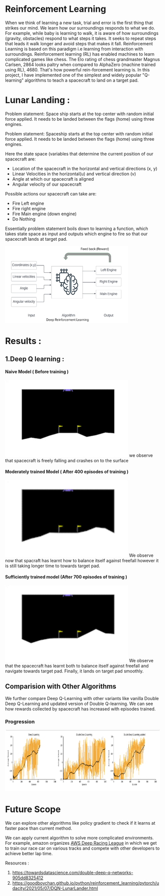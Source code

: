 # Reinforcement Learning 

When we think of learning a new task, trial and error is the first thing that strikes our mind. We learn how our surroundings responds to what we do. For example, while baby is learning to walk, it is aware of how surroundings (gravity, obstacles) respond to what steps it takes. It seeks to repeat steps that leads it walk longer and avoid steps that makes it fall. Reinforcement Learning is based on this paradigm i.e learning from interaction with surroundings.
Reinforcement learning (RL) has enabled machines to learn complicated games like chess. The Elo rating of chess grandmaster Magnus Carlsen, 2864 looks paltry when compared to AlphaZero (machine trained using RL), 4680. That's how powerful rein-forcement learning is.
In this project, I have implemented one of the simplest and widely popular "Q-learning" algorithms to teach a spacecraft to land on a target pad.


# Lunar Landing : 

Problem statement: Space ship starts at the top center with random initial force applied. It needs to be landed between the flags (home) using three engines.

Problem statement: Spaceship starts at the top center with random initial force applied. It needs to be landed between the flags (home) using three engines.

Here the state space (variables that determine the current position of our spacecraft are: 
- Location of the spacecraft in the horizontal and vertical directions (x, y) 
- Linear Velocities in the horizontal(u) and vertical direction (v)
- Angle at which our spacecraft is aligned 
- Angular velocity of our spacecraft 

Possible actions our spacecraft can take are: 
- Fire Left engine 
- Fire right engine 
- Fire Main engine (down engine)
- Do Nothing 

Essentially problem statement boils down to learning a function, which takes state space as input and outputs which engine to fire so that our spacecraft lands at target pad.



<img src="/images/RL diagram.png" width="400" height="250"/>

# Results : 


## 1.Deep Q learning : 

#### Naive Model ( Before training )
<img src="/images/naive.gif" width="400" height="250"/>
we observe that spacecraft is freely falling and crashes on to the surface 

#### Moderately trained Model ( After 400 episodes of training )
<img src="/images/intermediate.gif" width="400" height="250"/>
We observe now that spacraft has learnt how to balance itself against freefall however it is still taking longer time to towards target pad.



#### Sufficiently trained model (After 700 episodes of training )
<img src="/images/trained_dqn.gif" width="400" height="250"/>
We observe that the spacecraft has learnt both to balance itself against freefall and navigate towards target pad. Finally, it lands on target pad smoothly.



## Comparision with Other Algorithms 
We further compare Deep Q-Learning with other variants like vanilla Double Deep Q-Learning and updated version of Double Q-learning. We can see how rewards collected by spacecraft has increased with episodes trained.

### Progression 
<img src="/images/progression.png" width="1000" height="200"/>

# Future Scope

We can explore other algorithms like policy gradient to check if it learns at faster pace than current method.

We can apply current algorithm to solve more complicated environments. For example, amazon organizes <a href="https://aws.amazon.com/deepracer/">AWS Deep Racing League</a> in which we get to train our race car on various tracks and compete with other developers to achieve better lap time.


Resources : 
1. https://towardsdatascience.com/double-deep-q-networks-905dd8325412
2. https://goodboychan.github.io/python/reinforcement_learning/pytorch/udacity/2021/05/07/DQN-LunarLander.html


